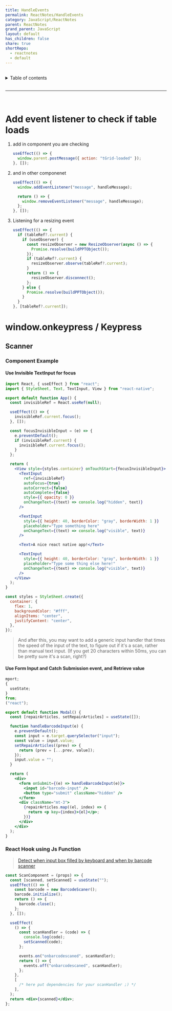 ```yaml
---
title: HandleEvents
permalink: ReactNotes/HandleEvents
category: JavaScript/ReactNotes
parent: ReactNotes
grand_parent: JavaScript
layout: default
has_children: false
share: true
shortRepo:
  - reactnotes
  - default
---
```


<br/>

<details markdown="block">                      
<summary>                      
Table of contents                      
</summary>                      
{: .text-delta }                      
1. TOC                      
{:toc}                      
</details>

<br/>

---

<br/>

# Add event listener to check if table loads

1. add in component you are checking

   ```jsx
   useEffect(() => {
     window.parent.postMessage({ action: "tGrid-loaded" });
   }, []);
   ```

2. and in other componenet

   ```jsx
   useEffect(() => {
     window.addEventListener("message", handleMessage);

     return () => {
       window.removeEventListener("message", handleMessage);
     };
   }, []);
   ```

3. Listening for a resizing event

   ```jsx
   useEffect(() => {
     if (tableRef?.current) {
       if (useObserver) {
         const resizeObserver = new ResizeObserver(async () => {
           Promise.resolve(buildPPTObject());
         });
         if (tableRef?.current) {
           resizeObserver.observe(tableRef?.current);
         }
         return () => {
           resizeObserver.disconnect();
         };
       } else {
         Promise.resolve(buildPPTObject());
       }
     }
   }, [tableRef?.current]);
   ```

# window.onkeypress / Keypress

## Scanner

### Component Example

#### Use Invisible TextInput for focus

```jsx
import React, { useEffect } from "react";
import { StyleSheet, Text, TextInput, View } from "react-native";

export default function App() {
  const invisibleRef = React.useRef(null);

  useEffect(() => {
    invisibleRef.current.focus();
  }, []);

  const focusInvisibleInput = (e) => {
    e.preventDefault();
    if (invisibleRef.current) {
      invisibleRef.current.focus();
    }
  };

  return (
    <View style={styles.container} onTouchStart={focusInvisibleInput}>
      <TextInput
        ref={invisibleRef}
        autoFocus={true}
        autoCorrect={false}
        autoComplete={false}
        style={{ opacity: 0 }}
        onChangeText={(text) => console.log("hidden", text)}
      />

      <TextInput
        style={{ height: 40, borderColor: "gray", borderWidth: 1 }}
        placeholder="Type something here"
        onChangeText={(text) => console.log("visible", text)}
      />

      <Text>A nice react native app!</Text>

      <TextInput
        style={{ height: 40, borderColor: "gray", borderWidth: 1 }}
        placeholder="Type some thing else here!"
        onChangeText={(text) => console.log("visible", text)}
      />
    </View>
  );
}

const styles = StyleSheet.create({
  container: {
    flex: 1,
    backgroundColor: "#fff",
    alignItems: "center",
    justifyContent: "center",
  },
});
```

> And after this, you may want to add a generic input handler that times the speed of the input of the text, to figure out if it's a scan, rather than manual text input.
> (If you get 20 characters
> within 50ms, you can be pretty sure it's a scan, right?)

#### Use Form Input and Catch Submission event, and Retrieve value

```jsx
mport;
{
  useState;
}
from;
("react");

export default function Modal() {
  const [repairArticles, setRepairArticles] = useState([]);

  function handleBarcodeInput(e) {
    e.preventDefault();
    const input = e.target.querySelector("input");
    const value = input.value;
    setRepairArticles((prev) => {
      return (prev = [...prev, value]);
    });
    input.value = "";
  }

  return (
    <div>
      <form onSubmit={(e) => handleBarcodeInput(e)}>
        <input id="barcode-input" />
        <button type="submit" className="hidden" />
      </form>
      <div className="mt-3">
        {repairArticles.map((el, index) => {
          return <p key={index}>{el}</p>;
        })}
      </div>
    </div>
  );
}
```

### React Hook using Js Function

> [Detect when input box filled by keyboard and when by barcode scanner](https://www.paxtonb.com/JavaScript/Events#barcodescanner-class)

```jsx
const ScanComponent = (props) => {
  const [scanned, setScanned] = useState("");
  useEffect(() => {
    const barcode = new BarcodeScaner();
    barcode.initialize();
    return () => {
      barcode.close();
    };
  }, []);

  useEffect(
    () => {
      const scanHandler = (code) => {
        console.log(code);
        setScanned(code);
      };

      events.on("onbarcodescaned", scanHandler);
      return () => {
        events.off("onbarcodescaned", scanHandler);
      };
    },
    [
      /* here put dependencies for your scanHandler ;) */
    ],
  );
  return <div>{scanned}</div>;
};
```